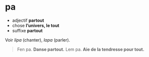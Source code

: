 # pa
- adjectif **partout**
- chose **l’univers, le tout**
- suffixe **partout**

Voir *lipa* (chanter), *lapa* (parler).

> Fen pa.  **Danse partout.**
> Lem pa. **Aie de la tendresse pour tout.**